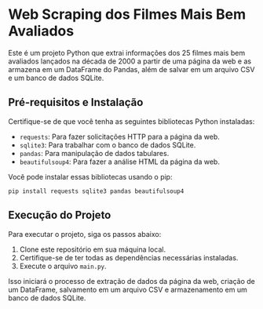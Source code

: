 # Web Scraping dos Filmes Mais Bem Avaliados

Este é um projeto Python que extrai informações dos 25 filmes mais bem avaliados lançados na década de 2000 a partir de uma página da web e as armazena em um DataFrame do Pandas, além de salvar em um arquivo CSV e um banco de dados SQLite.

## Pré-requisitos e Instalação

Certifique-se de que você tenha as seguintes bibliotecas Python instaladas:

- `requests`: Para fazer solicitações HTTP para a página da web.
- `sqlite3`: Para trabalhar com o banco de dados SQLite.
- `pandas`: Para manipulação de dados tabulares.
- `beautifulsoup4`: Para fazer a análise HTML da página da web.

Você pode instalar essas bibliotecas usando o pip:


`pip install requests sqlite3 pandas beautifulsoup4`


## Execução do Projeto

Para executar o projeto, siga os passos abaixo:

1. Clone este repositório em sua máquina local.
2. Certifique-se de ter todas as dependências necessárias instaladas.
3. Execute o arquivo `main.py`.

Isso iniciará o processo de extração de dados da página da web, criação de um DataFrame, salvamento em um arquivo CSV e armazenamento em um banco de dados SQLite.
